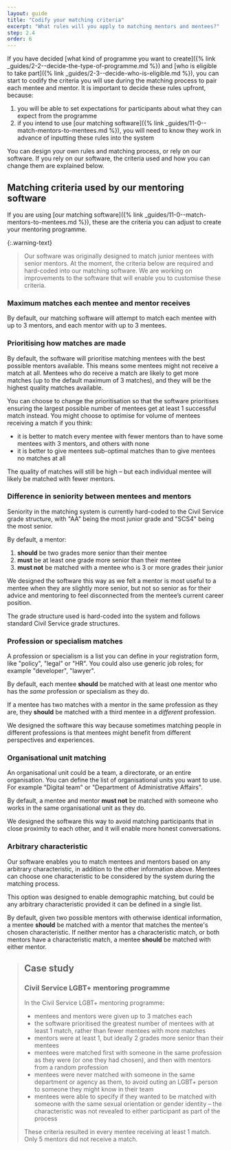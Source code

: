 ```yaml
---
layout: guide
title: "Codify your matching criteria"
excerpt: "What rules will you apply to matching mentors and mentees?"
step: 2.4
order: 6
---
```


If you have decided [what kind of programme you want to create]({% link _guides/2-2--decide-the-type-of-programme.md %}) and [who is eligible to take part]({% link _guides/2-3--decide-who-is-eligible.md %}), you can start to codify the criteria you will use during the matching process to pair each mentee and mentor. It is important to decide these rules upfront, because:

1. you will be able to set expectations for participants about what they can expect from the programme
2. if you intend to use [our matching software]({% link _guides/11-0--match-mentors-to-mentees.md %}), you will need to know they work in advance of inputting these rules into the system

You can design your own rules and matching process, or rely on our software. If you rely on our software, the criteria used and how you can change them are explained below.

## Matching criteria used by our mentoring software

If you are using [our matching software]({% link _guides/11-0--match-mentors-to-mentees.md %}), these are the criteria you can adjust to create your mentoring programme.

{:.warning-text}
> Our software was originally designed to match junior mentees with senior mentors. At the moment, the criteria below are required and hard-coded into our matching software. We are working on improvements to the software that will enable you to customise these criteria.

### Maximum matches each mentee and mentor receives

By default, our matching software will attempt to match each mentee with up to 3 mentors, and each mentor with up to 3 mentees.

### Prioritising how matches are made

By default, the software will prioritise matching mentees with the best possible mentors available. This means some mentees might not receive a match at all. Mentees who do receive a match are likely to get more matches (up to the default maximum of 3 matches), and they will be the highest quality matches available.

You can choose to change the prioritisation so that the software prioritises ensuring the largest possible number of mentees get at least 1 successful match instead. You might choose to optimise for volume of mentees receiving a match if you think:

- it is better to match every mentee with fewer mentors than to have some mentees with 3 mentors, and others with none
- it is better to give mentees sub-optimal matches than to give mentees no matches at all

The quality of matches will still be high – but each individual mentee will likely be matched with fewer mentors.

### Difference in seniority between mentees and mentors

Seniority in the matching system is currently hard-coded to the Civil Service grade structure, with "AA" being the most junior grade and "SCS4" being the most senior.

By default, a mentor:

1. **should** be two grades more senior than their mentee
2. **must** be at least one grade more senior than their mentee
3. **must not** be matched with a mentee who is 3 or more grades their junior

We designed the software this way as we felt a mentor is most useful to a mentee when they are slightly more senior, but not so senior as for their advice and mentoring to feel disconnected from the mentee’s current career position.

The grade structure used is hard-coded into the system and follows standard Civil Service grade structures. 

### Profession or specialism matches

A profession or specialism is a list you can define in your registration form, like "policy", "legal" or "HR". You could also use generic job roles; for example "developer", "lawyer".

By default, each mentee **should** be matched with at least one mentor who has the *same* profession or specialism as they do.

If a mentee has two matches with a mentor in the same profession as they are, they **should** be matched with a third mentee in a *different* profession.

We designed the software this way because sometimes matching people in different professions is that mentees might benefit from different perspectives and experiences.

### Organisational unit matching

An organisational unit could be a team, a directorate, or an entire organisation. You can define the list of organisational units you want to use. For example "Digital team" or "Department of Administrative Affairs".

By default, a mentee and mentor **must not** be matched with someone who works in the same organisational unit as they do.

We designed the software this way to avoid matching participants that in close proximity to each other, and it will enable more honest conversations.

### Arbitrary characteristic

Our software enables you to match mentees and mentors based on any arbitrary characteristic, in addition to the other information above. Mentees can choose one characteristic to be considered by the system during the matching process.

This option was designed to enable demographic matching, but could be any arbitrary characteristic provided it can be defined in a single list.

By default, given two possible mentors with otherwise identical information, a mentee **should** be matched with a mentor that matches the mentee's chosen characteristic. If neither mentor has a characteristic match, or both mentors have a characteristic match, a mentee **should** be matched with either mentor.

> ## Case study
> ### Civil Service LGBT+ mentoring programme
> 
> In the Civil Service LGBT+ mentoring programme:
> 
> - mentees and mentors were given up to 3 matches each
> - the software prioritised the greatest number of mentees with at least 1 match, rather than fewer mentees with more matches
> - mentors were at least 1, but ideally 2 grades more senior than their mentees
> - mentees were matched first with someone in the same profession as they were (or one they had chosen), and then with mentors from a random profession
> - mentees were never matched with someone in the same department or agency as them, to avoid outing an LGBT+ person to someone they might know in their team
> - mentees were able to specify if they wanted to be matched with someone with the same sexual orientation or gender identity – the characteristic was not revealed to either participant as part of the process
> 
> These criteria resulted in every mentee receiving at least 1 match. Only 5 mentors did not receive a match.